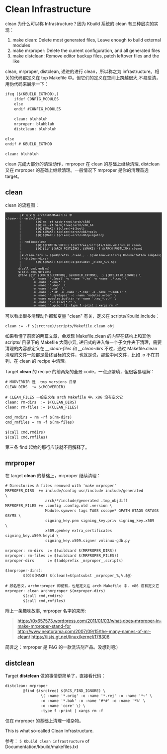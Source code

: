 # Clean Infrastructure

clean 为什么可以称 Infrastructure？因为 Kbuild 系统的 clean 有三种层次的实现：

1. make clean:  Delete most generated files, Leave enough to build external modules
2. make mrproper: Delete the current configuration, and all generated files
3. make distclean: Remove editor backup files, patch leftover files and the like

clean, mrproper, distclean, 递进的进行 clean，所以称之为 infrastructure。相关的代码都定义在 top Makefile 中。但它们的定义在空间上跨越很大,不易厘清，用伪代码来展示一下：

	ifeq ($(KBUILD_EXTMOD),)
		ifdef CONFIG_MODULES
		else
		endif #CONFIG_MODULES

		clean: bluhbluh
		mrproper: bluhbluh
		distclean: bluhbluh

	else
	endif # KBUILD_EXTMOD

	clean: bluhbluh

clean 完成大部分的清理动作，mrproper 在 clean 的基础上继续清理, distclean 又在 mrproper 的基础上继续清理。一般情况下 mrproper 是你的清理首选 target。

## clean

clean 的流程图：

![clean](res/clean.png  "clean")

可以看出很多清理动作都和变量 "clean" 有关，定义在 scripts/Kbuild.include：

	clean := -f $(srctree)/scripts/Makefile.clean obj

如果看懂了前面的两篇文章，会发现 Makefile.clean 的内容在结构上和其他 scripts/ 目录下的 Makefile 大同小异, 递归式的进入每一个子文件夹下清理，需要清理的内容都定义在 *__clean-files* 和 *__clean-dirs*
不过，通过 Makefile.clean 清理的文件一般都是最终目标的文件，也就是说，那些中间文件，比如 .o 不在其列，在 clean 的 recipe 中清理。

Target **clean** 的 recipe 的前两条的全景 code，一点点繁琐，但很容易理解：

	# MODVERDIR 是 .tmp_versions 目录
	CLEAN_DIRS  += $(MODVERDIR)

	# CLEAN_FILES 一般定义在 arch Makefile 中。x86 没有定义它
	clean: rm-dirs  := $(CLEAN_DIRS)
	clean: rm-files := $(CLEAN_FILES)

	cmd_rmdirs = rm -rf $(rm-dirs)
	cmd_rmfiles = rm -f $(rm-files)

	$(call cmd,rmdirs)
	$(call cmd,rmfiles)

第三条 find 起始的那行应该就不用解释了。

## mrproper
在 target **clean** 的基础上，mrproper 继续清理：

	# Directories & files removed with 'make mrproper'
	MRPROPER_DIRS  += include/config usr/include include/generated          \
	                  arch/*/include/generated .tmp_objdiff
	MRPROPER_FILES += .config .config.old .version \
	                  Module.symvers tags TAGS cscope* GPATH GTAGS GRTAGS GSYMS \
	                  signing_key.pem signing_key.priv signing_key.x509     \
	                  x509.genkey extra_certificates signing_key.x509.keyid \
	                  signing_key.x509.signer vmlinux-gdb.py

	mrproper: rm-dirs  := $(wildcard $(MRPROPER_DIRS))
	mrproper: rm-files := $(wildcard $(MRPROPER_FILES))
	mrproper-dirs      := $(addprefix _mrproper_,scripts)

	$(mrproper-dirs):
	        $(Q)$(MAKE) $(clean)=$(patsubst _mrproper_%,%,$@)

	# 顾名思义，archmrproper 即使有，也是定义在 arch Makefile 中. x86 没有定义它
	mrproper: clean archmrproper $(mrproper-dirs)
	        $(call cmd,rmdirs)
	        $(call cmd,rmfiles)

附上一条趣味故事, mrproper 名字的来历:

>https://0x657573.wordpress.com/2011/01/03/what-does-mrproper-in-make-mrproper-stand-for
http://www.neatorama.com/2007/09/15/the-many-names-of-mr-clean/
https://lists.gt.net/linux/kernel/178306

简言之：mrproper 是 P&G 的一款洗洁剂产品。没想到吧:)

## distclean
Target **distclean** 做的事情更简单了，直接看代码：

	distclean: mrproper
	        @find $(srctree) $(RCS_FIND_IGNORE) \
	                \( -name '*.orig' -o -name '*.rej' -o -name '*~' \
	                -o -name '*.bak' -o -name '#*#' -o -name '*%' \
	                -o -name 'core' \) \
	                -type f -print | xargs rm -f

仅在 mrproper 的基础上清理一堆杂物。

This is what so-called Clean Infrastructure.

参考： `5 Kbuild clean infrastructure` of Documentation/kbuild/makefiles.txt